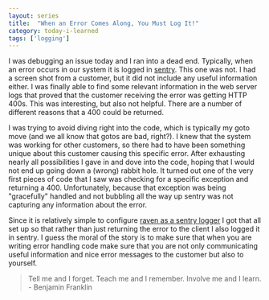 ```yaml
---
layout: series
title:  "When an Error Comes Along, You Must Log It!"
category: today-i-learned
tags: ['logging']
---
```


I was debugging an issue today and I ran into a dead end. Typically, when an error occurs in our system it is logged in [sentry][sentry]. This one was not. I had a screen shot from a customer, but it did not include any useful information either. I was finally able to find some relevant information in the web server logs that proved that the customer receiving the error was getting HTTP 400s. This was interesting, but also not helpful. There are a number of different reasons that a 400 could be returned.

I was trying to avoid diving right into the code, which is typically my goto move (and we all know that gotos are bad, right?). I knew that the system was working for other customers, so there had to have been something unique about this customer causing this specific error. After exhausting nearly all possibilities I gave in and dove into the code, hoping that I would not end up going down a (wrong) rabbit hole. It turned out one of the very first pieces of code that I saw was checking for a specific exception and returning a 400. Unfortunately, because that exception was being "gracefully" handled and not bubbling all the way up sentry was not capturing any information about the error.

Since it is relatively simple to configure [raven as a sentry logger][raven] I got that all set up so that rather than just returning the error to the client I also logged it in sentry. I guess the moral of the story is to make sure that when you are writing error handling code make sure that you are not only communicating useful information and nice error messages to the customer but also to yourself.

> Tell me and I forget. Teach me and I remember. Involve me and I learn. - Benjamin Franklin

[sentry]: https://getsentry.com/welcome/ 
[raven]: http://raven.readthedocs.org/en/latest/config/logging.html
